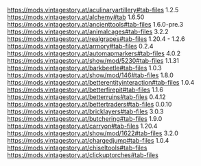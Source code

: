https://mods.vintagestory.at/aculinaryartillery#tab-files 1.2.5   
https://mods.vintagestory.at/alchemy#tab    1.6.50  
https://mods.vintagestory.at/ancienttools#tab-files  1.6.0-pre.3  
https://mods.vintagestory.at/animalcages#tab-files   3.2.2  
https://mods.vintagestory.at/realgrapes#tab-files    1.20.4 - 1.2.6  
https://mods.vintagestory.at/armory#tab-files 0.2.4    
https://mods.vintagestory.at/automapmarkers#tab-files 4.0.2  
https://mods.vintagestory.at/show/mod/5230#tab-files 1.1.31   
https://mods.vintagestory.at/barkbeetle#tab-files 1.0.3   
https://mods.vintagestory.at/show/mod/146#tab-files 1.8.0   
https://mods.vintagestory.at/betterentityinteraction#tab-files 1.0.4   
https://mods.vintagestory.at/betterfirepit#tab-files 1.1.6  
https://mods.vintagestory.at/betterruins#tab-files 0.4.12  
https://mods.vintagestory.at/bettertraders#tab-files 0.0.10  
https://mods.vintagestory.at/bricklayers#tab-files 3.0.3   
https://mods.vintagestory.at/butchering#tab-files 1.9.0  
https://mods.vintagestory.at/carryon#tab-files 1.20.4   
https://mods.vintagestory.at/show/mod/1622#tab-files 3.2.0  
https://mods.vintagestory.at/chargedjump#tab-files 1.0.4   
https://mods.vintagestory.at/chiseltools#tab-files  
https://mods.vintagestory.at/clickuptorches#tab-files   
